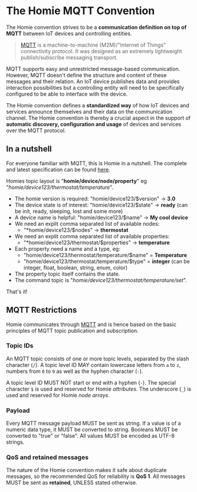 # The Homie MQTT Convention

The Homie convention strives to be a **communication definition on top of MQTT** between IoT devices and controlling entities.

> [MQTT](http://mqtt.org) is a machine-to-machine (M2M)/"Internet of Things" connectivity protocol.
> It was designed as an extremely lightweight publish/subscribe messaging transport.

MQTT supports easy and unrestricted message-based communication.
However, MQTT doesn't define the structure and content of these messages and their relation.
An IoT device publishes data and provides interaction possibilities but a controlling entity will need to be specifically configured to be able to interface with the device.

The Homie convention defines a **standardized way** of how IoT devices and services announce themselves and their data on the communication channel.
The Homie convention is thereby a crucial aspect in the support of **automatic discovery, configuration and usage** of devices and services over the MQTT protocol.

## In a nutshell

For everyone familiar with MQTT, this is Homie in a nutshell. The complete and latest specification can be found [here](https://homieiot.github.io/spec-core-latest/).

Homies topic layout is "**homie/device/node/property**" eg "*homie/device123/thermostat/temperature*".

* The homie version is required: "homie/device123/$version" → **3.0**
* The device state is of interest: "homie/device123/$state" → **ready** (can be init, ready, sleeping, lost and some more)
* A device name is helpful: "homie/device123/$name" → **My cool device**
* We need an explit comma separated list of available nodes:
  * "*homie/device123/$nodes" → **thermostat**
* We need an explit comma separated list of available properties:
  * "*homie/device123/thermostat/$properties" → **temperature**
* Each property need a name and a type, eg:
  * "homie/device123/thermostat/temperature/$name" = **Temperature**
  * "homie/device123/thermostat/temperature/$type" = **integer** (can be integer, float, boolean, string, enum, color)
* The property topic itself contains the state.
* The command topic is "*homie/device123/thermostat/temperature/set*".

That's it!

## MQTT Restrictions

Homie communicates through [MQTT](http://mqtt.org) and is hence based on the basic principles of MQTT topic publication and subscription.

### Topic IDs

An MQTT topic consists of one or more topic levels, separated by the slash character (`/`).
A topic level ID MAY contain lowercase letters from `a` to `z`, numbers from `0` to `9` as well as the hyphen character (`-`).

A topic level ID MUST NOT start or end with a hyphen (`-`).
The special character `$` is used and reserved for Homie *attributes*.
The underscore (`_`) is used and reserved for Homie *node arrays*.

### Payload

Every MQTT message payload MUST be sent as string.
If a value is of a numeric data type, it MUST be converted to string.
Booleans MUST be converted to "true" or "false".
All values MUST be encoded as UTF-8 strings. 

### QoS and retained messages

The nature of the Homie convention makes it safe about duplicate messages, so the recommended QoS for reliability is **QoS 1**.
All messages MUST be sent as **retained**, UNLESS stated otherwise.

